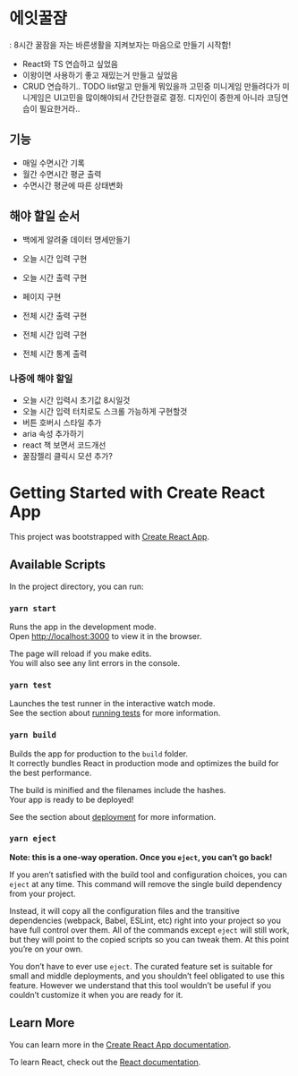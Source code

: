 # 에잇꿀쟘
 : 8시간 꿀잠을 자는 바른생활을 지켜보자는 마음으로 만들기 시작함!
- React와 TS 연습하고 싶었음
- 이왕이면 사용하기 좋고 재밌는거 만들고 싶었음
- CRUD 연습하기.. TODO list말고 만들게 뭐있을까 고민중 미니게임 만들려다가 미니게임은 UI고민을 많이해야되서 간단한걸로 결정. 디자인이 중한게 아니라 코딩연습이 필요한거라..

## 기능
- 매일 수면시간 기록
- 월간 수면시간 평균 출력
- 수면시간 평균에 따른 상태변화

## 해야 할일 순서
- 백에게 알려줄 데이터 명세만들기

- 오늘 시간 입력 구현
- 오늘 시간 출력 구현

- 페이지 구현
- 전체 시간 출력 구현
- 전체 시간 입력 구현
- 전체 시간 통계 출력

### 나중에 해야 할일
- 오늘 시간 입력시 초기값 8시일것
- 오늘 시간 입력 터치로도 스크롤 가능하게 구현할것
- 버튼 호버시 스타일 추가
- aria 속성 추가하기
- react 책 보면서 코드개선
- 꿀잠젤리 클릭시 모션 추가?

## 
# Getting Started with Create React App

This project was bootstrapped with [Create React App](https://github.com/facebook/create-react-app).

## Available Scripts

In the project directory, you can run:

### `yarn start`

Runs the app in the development mode.\
Open [http://localhost:3000](http://localhost:3000) to view it in the browser.

The page will reload if you make edits.\
You will also see any lint errors in the console.

### `yarn test`

Launches the test runner in the interactive watch mode.\
See the section about [running tests](https://facebook.github.io/create-react-app/docs/running-tests) for more information.

### `yarn build`

Builds the app for production to the `build` folder.\
It correctly bundles React in production mode and optimizes the build for the best performance.

The build is minified and the filenames include the hashes.\
Your app is ready to be deployed!

See the section about [deployment](https://facebook.github.io/create-react-app/docs/deployment) for more information.

### `yarn eject`

**Note: this is a one-way operation. Once you `eject`, you can’t go back!**

If you aren’t satisfied with the build tool and configuration choices, you can `eject` at any time. This command will remove the single build dependency from your project.

Instead, it will copy all the configuration files and the transitive dependencies (webpack, Babel, ESLint, etc) right into your project so you have full control over them. All of the commands except `eject` will still work, but they will point to the copied scripts so you can tweak them. At this point you’re on your own.

You don’t have to ever use `eject`. The curated feature set is suitable for small and middle deployments, and you shouldn’t feel obligated to use this feature. However we understand that this tool wouldn’t be useful if you couldn’t customize it when you are ready for it.

## Learn More

You can learn more in the [Create React App documentation](https://facebook.github.io/create-react-app/docs/getting-started).

To learn React, check out the [React documentation](https://reactjs.org/).
